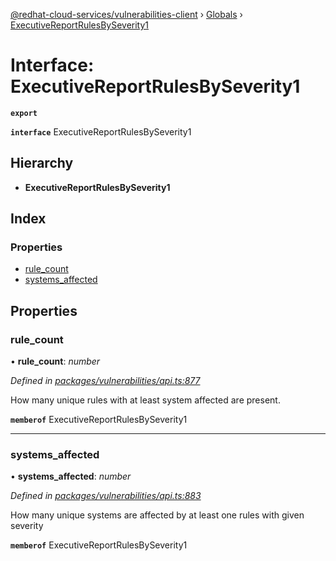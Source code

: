 [@redhat-cloud-services/vulnerabilities-client](../README.md) › [Globals](../globals.md) › [ExecutiveReportRulesBySeverity1](executivereportrulesbyseverity1.md)

# Interface: ExecutiveReportRulesBySeverity1

**`export`** 

**`interface`** ExecutiveReportRulesBySeverity1

## Hierarchy

* **ExecutiveReportRulesBySeverity1**

## Index

### Properties

* [rule_count](executivereportrulesbyseverity1.md#rule_count)
* [systems_affected](executivereportrulesbyseverity1.md#systems_affected)

## Properties

###  rule_count

• **rule_count**: *number*

*Defined in [packages/vulnerabilities/api.ts:877](https://github.com/fhlavac/javascript-clients/blob/master/packages/vulnerabilities/api.ts#L877)*

How many unique rules with at least system affected are present.

**`memberof`** ExecutiveReportRulesBySeverity1

___

###  systems_affected

• **systems_affected**: *number*

*Defined in [packages/vulnerabilities/api.ts:883](https://github.com/fhlavac/javascript-clients/blob/master/packages/vulnerabilities/api.ts#L883)*

How many unique systems are affected by at least one rules with given severity

**`memberof`** ExecutiveReportRulesBySeverity1
